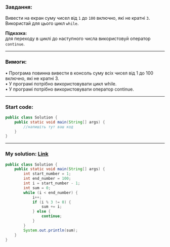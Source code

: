 ### **Завдання:** 

Вивести на екран суму чисел від `1` до `100` включно, які не кратні `3`.  
Використай для цього цикл `while`.

**Підказка:**  
для переходу в циклі до наступного числа використовуй оператор `continue`.

---

### **Вимоги:**  

• Програма повинна вивести в консоль суму всіх чисел від 1 до 100 включно, які не кратні 3.  
• У програмі потрібно використовувати цикл while.  
• У програмі потрібно використовувати оператор continue.  

---

### **Start code:**  

```java
public class Solution {
    public static void main(String[] args) {
        //напишіть тут ваш код
    }
}
```

---

### **My solution: [Link](./src/Solution.java)**  

```java
public class Solution {
    public static void main(String[] args) {
        int start_number = 1;
        int end_number = 100;
        int i = start_number - 1;
        int sum = 0;
        while (i < end_number) {
            i++;
            if (i % 3 != 0) {
                sum += i;
            } else {
                continue;
            }
        }
        System.out.println(sum);
    }
}
```